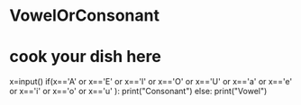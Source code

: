 # VowelOrConsonant
# cook your dish here
x=input()
if(x=='A' or x=='E' or x=='I' or x=='O' or x=='U' or x=='a' or x=='e' or x=='i' or x=='o' or x=='u' ):
    print("Consonant")
else:
    print("Vowel")
    
